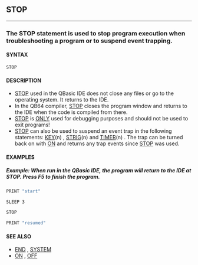 ## STOP
---

### The STOP statement is used to stop program execution when troubleshooting a program or to suspend event trapping.

#### SYNTAX

`STOP`

#### DESCRIPTION
* [STOP](./STOP.md) used in the QBasic IDE does not close any files or go to the operating system. It returns to the IDE.
* In the QB64 compiler, [STOP](./STOP.md) closes the program window and returns to the IDE when the code is compiled from there.
* [STOP](./STOP.md) is [ONLY](./ONLY.md) used for debugging purposes and should not be used to exit programs!
* [STOP](./STOP.md) can also be used to suspend an event trap in the following statements: [KEY](./KEY.md)(n) , [STRIG](./STRIG.md)(n) and [TIMER](./TIMER.md)(n) . The trap can be turned back on with [ON](./ON.md) and returns any trap events since [STOP](./STOP.md) was used.


#### EXAMPLES
##### Example: When run in the QBasic IDE, the program will return to the IDE at STOP. Press F5 to finish the program.
```vb
PRINT "start"

SLEEP 3

STOP

PRINT "resumed"
```
  


#### SEE ALSO
* [END](./END.md) , [SYSTEM](./SYSTEM.md)
* [ON](./ON.md) , [OFF](./OFF.md)
